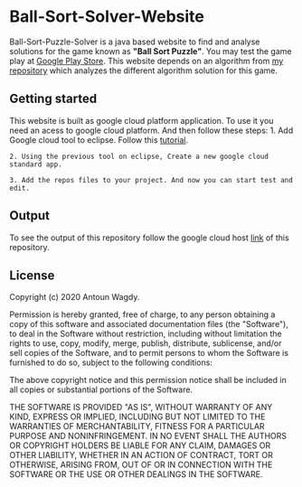 # Ball-Sort-Solver-Website
Ball-Sort-Puzzle-Solver is a java based website to find and analyse solutions for the game known as **"Ball Sort Puzzle"**. You may test the game play at [Google Play Store]([https://play.google.com/store/apps/details?id=com.GMA.Ball.Sort.Puzzle](https://play.google.com/store/apps/details?id=com.GMA.Ball.Sort.Puzzle)). This website depends on an algorithm from [my repository]([https://github.com/AntounWagdy/Ball-Sort-Puzzle-Solver]) which analyzes the different algorithm solution for this game.

## Getting started
This website is built as google cloud platform application. To use it you need an acess to google cloud platform. And then follow these steps:
    1. Add Google cloud tool to eclipse. Follow this [tutorial]([https://www.youtube.com/watch?v=26hazpYOhPU&ab_channel=BrandonDonnelson]).
    
    2. Using the previous tool on eclipse, Create a new google cloud standard app.
    
    3. Add the repos files to your project. And now you can start test and edit.
    
## Output
To see the output of this repository follow the google cloud host [link]([https://ball-sort-solver-283820.uc.r.appspot.com/]) of this repository.

## License
Copyright (c) 2020 Antoun Wagdy.

Permission is hereby granted, free of charge, to any person obtaining a copy of this software and associated documentation files (the "Software"), to deal in the Software without restriction, including without limitation the rights to use, copy, modify, merge, publish, distribute, sublicense, and/or sell copies of the Software, and to permit persons to whom the Software is furnished to do so, subject to the following conditions:

The above copyright notice and this permission notice shall be included in all copies or substantial portions of the Software.

THE SOFTWARE IS PROVIDED "AS IS", WITHOUT WARRANTY OF ANY KIND, EXPRESS OR IMPLIED, INCLUDING BUT NOT LIMITED TO THE WARRANTIES OF MERCHANTABILITY, FITNESS FOR A PARTICULAR PURPOSE AND NONINFRINGEMENT. IN NO EVENT SHALL THE AUTHORS OR COPYRIGHT HOLDERS BE LIABLE FOR ANY CLAIM, DAMAGES OR OTHER LIABILITY, WHETHER IN AN ACTION OF CONTRACT, TORT OR OTHERWISE, ARISING FROM, OUT OF OR IN CONNECTION WITH THE SOFTWARE OR THE USE OR OTHER DEALINGS IN THE SOFTWARE.
